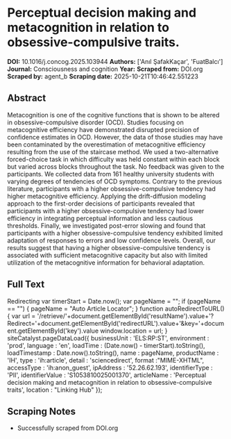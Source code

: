# Perceptual decision making and metacognition in relation to obsessive-compulsive traits.

**DOI:** 10.1016/j.concog.2025.103944
**Authors:** ['Anıl ŞafakKaçar', 'FuatBalcı']
**Journal:** Consciousness and cognition
**Year:** 
**Scraped from:** DOI.org
**Scraped by:** agent_b
**Scraping date:** 2025-10-21T10:46:42.551223

## Abstract

Metacognition is one of the cognitive functions that is shown to be altered in obsessive-compulsive disorder (OCD). Studies focusing on metacognitive efficiency have demonstrated disrupted precision of confidence estimates in OCD. However, the data of those studies may have been contaminated by the overestimation of metacognitive efficiency resulting from the use of the staircase method. We used a two-alternative forced-choice task in which difficulty was held constant within each block but varied across blocks throughout the task. No feedback was given to the participants. We collected data from 161 healthy university students with varying degrees of tendencies of OCD symptoms. Contrary to the previous literature, participants with a higher obsessive-compulsive tendency had higher metacognitive efficiency. Applying the drift-diffusion modeling approach to the first-order decisions of participants revealed that participants with a higher obsessive-compulsive tendency had lower efficiency in integrating perceptual information and less cautious thresholds. Finally, we investigated post-error slowing and found that participants with a higher obsessive-compulsive tendency exhibited limited adaptation of responses to errors and low confidence levels. Overall, our results suggest that having a higher obsessive-compulsive tendency is associated with sufficient metacognitive capacity but also with limited utilization of the metacognitive information for behavioral adaptation.

## Full Text

Redirecting var timerStart = Date.now(); var pageName = ""; if (pageName == "") { pageName = "Auto Article Locator"; } function autoRedirectToURL() { var url = '/retrieve/'+document.getElementById('resultName').value+'?Redirect='+document.getElementById('redirectURL').value+'&key='+document.getElementById('key').value window.location = url; } siteCatalyst.pageDataLoad({ businessUnit : 'ELS:RP:ST', environment : 'prod', language : 'en', loadTime : (Date.now() - timerStart).toString(), loadTimestamp : Date.now().toString(), name : pageName, productName : 'IH', type : 'ih:article', detail : 'sciencedirect', format :"MIME-XHTML", accessType : 'ih:anon_guest', ipAddress : '52.26.62.193', identifierType : 'PII', identifierValue : 'S1053810025001370', articleName : 'Perceptual decision making and metacognition in relation to obsessive-compulsive traits', location : "Linking Hub" });

## Scraping Notes

- Successfully scraped from DOI.org
